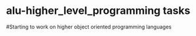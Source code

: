 # alu-higher_level_programming tasks
#Starting to work on higher object oriented programming languages
